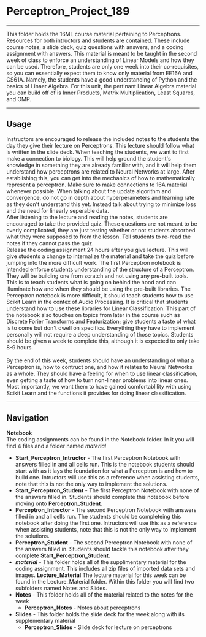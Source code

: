 # Perceptron_Project_189
___
This folder holds the 16ML course material pertaining to Perceptrons. Resources for both intructors and students are contained.  These include course notes, a slide deck, quiz questions with answers, and a coding assignment with answers.  This material is meant to be taught in the second week of class to enforce an understanding of Linear Models and how they can be used.  Therefore, students are only one week into their co-requisites, so you can essentially expect them to know only material from EE16A and CS61A.  Namely, the students have a good understanding of Python and the basics of Linaer Algebra. For this unit, the pertinant Linear Algebra material you can build off of is Inner Products, Matrix Multiplication, Least Squares, and OMP.
___
## Usage
Instructors are encouraged to release the included notes to the students the day they give their lecture on Perceptrons.  This lecture should follow what is written in the slide deck.  When teaching the students, we want to first make a connection to biology.  This will help ground the student's knowledge in something they are already familiar with, and it will help them understand how perceptrons are related to Neural Networks at large.  After establishing this, you can get into the mechanics of how to mathematically represent a perceptron.  Make sure to make connections to 16A material whenever possible.  When talking about the update algorithm and convergence, do not go in depth about hyperperameters and learning rate as they don't understand this yet.  Instead talk about trying to minimize loss and the need for linearly seperable data.
<br>
After listening to the lecture and reading the notes, students are encouraged to take the provided quiz.  These questions are not meant to be overly complicated, they are just testing whether or not students absorbed what they were supposed to from the lesson.  Tell students to re-read the notes if they cannot pass the quiz.
<br>
Release the coding assignment 24 hours after you give lecture.  This will give students a change to internalize the material and take the quiz before jumping into the more difficult work.  The first Perceptron notebook is intended enforce students understanding of the structure of a Perceptron.  They will be building one from scratch and not using any pre-built tools.  This is to teach students what is going on behind the hood and can illuminate how and when they should be using the pre-built libraries.  The Perceptron notebook is more difficult, it should teach students how to use Scikit Learn in the contex of Audio Processing.  It is critical that students understand how to use these libraries for Linear Classification.  This part of the notebook also touches on topics from later in the course such as Discrete Forier Transforms and Featurization; give students a taste of what is to come but don't dwell on specifics.  Everything they have to implement personally will not require a deep understanding of those topics.  Students should be given a week to complete this, although it is expected to only take 8-9 hours.
<br>
<br>
By the end of this week, students should have an understanding of what a Perceptron is, how to contruct one, and how it relates to Neural Networks as a whole.  They should have a feeling for when to use linear classification, even getting a taste of how to turn non-linear problems into linear ones.  Most importantly, we want them to have gained comfortablility with using Scikit Learn and the functions it provides for doing linear classification.   
___
## Navigation
**Notebook** <br>
The coding assignments can be found in the Notebook folder.  In it you will find 4 files and a folder named _material_
* **Start_Perceptron_Intructor** - The first Perceptron Notebook with answers filled in and all cells run.  This is the notebook students should start with as it lays the foundation for what a Perceptron is and how to build one.  Intructors will use this as a reference when assisting students, note that this is not the only way to implement the solutions.
* **Start_Perceptron_Student** - The first Perceptron Notebook with none of the answers filled in.  Students should complete this notebook before moving onto **Perceptron_Student**.
* **Perceptron_Intructor** - The second Perceptron Notebook with answers filled in and all cells run.  The students should be completeing this notebook after doing the first one.  Intructors will use this as a reference when assisting students, note that this is not the only way to implement the solutions.
* **Perceptron_Student** - The second Perceptron Notebook with none of the answers filled in.  Students should tackle this notebook after they complete **Start_Perceptron_Student**. 
* **_material_** - This folder holds all of the supplimentary material for the coding assignment.  This includes all zip files of imported data sets and images.
**Lecture_Material** 
The lecture material for this week can be found in the Lecture_Material folder.  Within this folder you will find two subfolders named Notes and Slides. 
* **Notes** - This folder holds all of the material related to the notes for the week
  * **Perceptron_Notes** - Notes about perceptrons
* **Slides** - This folder holds the slide deck for the week along with its supplementary material
  * **Perceptron_Slides** - Slide deck for lecture on perceptrons
